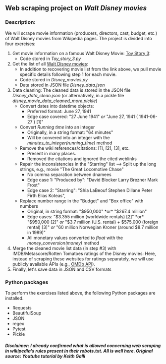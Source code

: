 ## Web scraping project on *Walt Disney movies*

### **Description:** 
We will scrape movie information (producers, directors, cast, budget, etc.) of Walt Disney movies from Wikipedia pages. The project is divided into four exercises:

1. Get movie information on a famous Walt Disney Movie: [Toy Story 3](https://en.wikipedia.org/wiki/Toy_Story_3):
    - Code stored in *Toy_story_3.py*
2. Get the list of all [Walt Disney movies](https://en.wikipedia.org/wiki/List_of_Walt_Disney_Pictures_films):
    - In addition to recovering movie list from the link above, we pull movie specific details following step 1 for each movie.  
    - Code stored in *Disney_movies.py*
    - Data stored in JSON file *Disney_data.json*
3. Data cleaning: The cleaned data is stored in the JSON file *Disney_data_clean.json* (or alternatively, in a pickle file *disney_movie_data_cleaned_more.pickle*)
    - Convert dates into datetime objects: 
        - Preferred format: June 27, 1941
        - Edge case covered: "27 June 1941" *or* "June 27, 1941 ( 1941-06-27 ) [1]" 
    - Convert *Running time* into an integer
        - Originally, in a string format: "64 minutes"
        - Will be convered into an integer with the *minutes_to_integer(running_time)* method
    - Remove the wiki references/citations: [1], [2], [3], etc.
        - Present in many places. 
        - Removed the citations and ignored the cited weblinks
    - Repair the inconsistencies in the "Starring" list --> Split up the long strings, e.g., movie "The Great Locomotive Chase"
        - No comma separation between dnamees
        - Edge case 1: "Produced by": "David Blocker Larry Brezner Mark Frost"
        - Edge case 2: "Starring": "Shia LaBeouf Stephen Dillane Peter Firth Elias Koteas",
    - Replace number range in the "Budget" and "Box office" with numbers
        - Original, in string format: "$950,000" *or* "$267.4 million" 
        - Edge cases: "$3.355 million (worldwide rentals) [2]" *or* "$950,000 [2]" *or* "$3.7 million (U.S. rental) + $575,000 (foreign rental) [3]" *or* "60 million Norwegian Kroner (around $8.7 million in 1989)"
        - All monetary values converted to *float* with the *money_conversion(money)* method
4. Merge the cleaned movie list data (in step #3) with IMDB/Metascore/Rotten Tomatoes ratings of the Disney movies: Here, instead of scraping these websites for ratings separately, we will use publicly available APIs (e.g., [OMDb API](https://www.omdbapi.com/)).
5. Finally, let's save data in JSON and CSV formats


### Python packages
To perform the exercises listed above, the following Python packages are installed.
- Requests
- BeautifulSoup
- JSON
- regex
- Pytest
- Pickle



##### *Disclaimer:* I already confirmed what is allowed concerning web scraping in wikipedia's rules present in their robots.txt. All is well here. Original source: Youtube tutorial by Keith Galli
